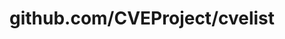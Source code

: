 ---
layout: post
title: github.com/CVEProject/cvelist
categories: link
tags: [انگلیسی, گیت‌هاب, برنامه‌نویسی]
---